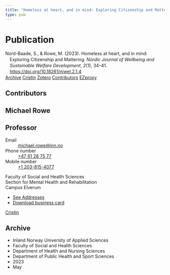 ```yaml
---
title: "Homeless at heart, and in mind: Exploring Citizenship and Mattering"
type: pub
---
```

<h1>Publication</h1>
<article id="csl-bib-container-7ZQH9BPJ" class="csl-bib-container">
  <div class="csl-bib-body" style="line-height: 1.35; padding-left: 1em; text-indent:-1em;">
  <div class="csl-entry">Nord-Baade, S., &amp; Rowe, M. (2023). Homeless at heart, and in mind: Exploring Citizenship and Mattering. <i>Nordic Journal of Wellbeing and Sustainable Welfare Development</i>, <i>2</i>(1), 34&#x2013;41. <a href="https://doi.org/10.18261/njwel.2.1.4">https://doi.org/10.18261/njwel.2.1.4</a></div>
</div>
  <div class="csl-bib-buttons">
    <a href="#taxonomy-article-7ZQH9BPJ" class="csl-bib-button">Archive</a>
    <a href="https://app.cristin.no/results/show.jsf?id=2145725" alt="Cristin URL" class="csl-bib-button">Cristin</a>
    <a href="http://zotero.org/groups/5022929/items/7ZQH9BPJ" alt="Zotero URL" class="csl-bib-button">Zotero</a>
    <a href="#contributors-article-7ZQH9BPJ" class="csl-bib-button">Contributors</a>
    <a href="http://ezproxy.inn.no/login?url=https://doi.org/10.18261/njwel.2.1.4" class="csl-bib-button">EZproxy</a>
  </div>
  <div id="csl-bib-meta-container-7ZQH9BPJ"></div>
</article>
<div id="csl-bib-meta-7ZQH9BPJ" class="csl-bib-meta">
  <article id="contributors-article-7ZQH9BPJ" class="contributors-article">
    <h1>Contributors</h1>
    <div class="personas">
<div class="vrtx-hinn-person-card">
<div class="photo">
<i class="lar la-user-circle missing-person"></i>
</div>
<div class="info">
<hgroup><h1>Michael Rowe</h1>
<h2>Professor</h2>
</hgroup><dl>
<dt>Email</dt>
<dd>
<a href="mailto:michael.rowe@inn.no">michael.rowe@inn.no</a>
</dd>
<dt>Phone number</dt>
<dd><a href="tel:+4761287577">
+47 61 28 75 77
</a></dd>
<dt>Mobile number</dt>
<dd><a href="tel:+12038154077">
+1 203-815-4077
</a></dd>
</dl>
<p>
Faculty of Social and Health Sciences<br>
Section for Mental Health and Rehabilitation<br>
Campus Elverum
</p>
<ul class="vrtx-hinn-links">
<li><a href="https://www.inn.no/english/find-an-employee/michael-rowe.html#vrtx-hinn-addresses">See Addresses</a></li>
<li><a href="https://www.inn.no/english/find-an-employee/michael-rowe.html?vrtx=vcf">Download business card</a></li>
</ul>
</div>
</div>
<a href="https://app.cristin.no/persons/show.jsf?id=1633679" alt="Cristin URL" class="personas-cristin">Cristin</a>
</div>
  </article>
  <article id="taxonomy-article-7ZQH9BPJ" class="taxonomy-article">
    <h1>Archive</h1>
    <ul>
      <li>Inland Norway University of Applied Sciences</li>
      <li>Faculty of Social and Health Sciences</li>
      <li>Department of Health and Nursing Sciences</li>
      <li>Department of Public Health and Sport Sciences</li>
      <li>2023</li>
      <li>May</li>
    </ul>
  </article>
</div>
